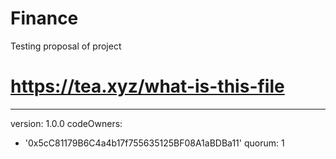 # Finance
Testing proposal of project
# https://tea.xyz/what-is-this-file
---
version: 1.0.0
codeOwners:
  - '0x5cC81179B6C4a4b17f755635125BF08A1aBDBa11'
quorum: 1

